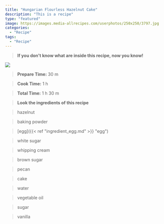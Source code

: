```yaml
---
title: "Hungarian Flourless Hazelnut Cake"
description: "This is a recipe"
type: "featured"
image: https://images.media-allrecipes.com/userphotos/250x250/3797.jpg
categories: 
  - "Recipe"
tags: 
  - "Recipe"
---
```



>**If you don't know what are inside this recipe, now you know!**

![](../images/Recipes-Banner.jpg)
> **Prepare Time:** 30 m


> **Cook Time:** 1 h


> **Total Time:** 1 h 30 m

> **Look the ingredients of this recipe**

> hazelnut

> baking powder

> [egg]({{< ref "ingredient_egg.md" >}} "egg")

> white sugar

> whipping cream

> brown sugar

> pecan

> cake

> water

> vegetable oil

> sugar

> vanilla

